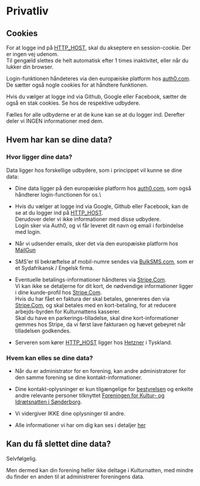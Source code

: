 # Privatliv




## Cookies
For at logge ind på [HTTP_HOST](https://HTTP_HOST), skal du akseptere en session-cookie. Der er ingen vej udenom.\
        Til gengæld slettes de helt automatisk efter 1 times inaktivitet, eller når du lukker din browser.

Login-funktionen håndeteres via den europæiske platform hos [auth0.com](https://auth0.com). De sætter også nogle cookies for at håndtere funktionen.

Hvis du vælger at logge ind via Github, Google eller Facebook, sætter de også en stak cookies. Se hos de respektive udbydere.

Fælles for alle udbyderne er at de kune kan se at du logger ind. Derefter deler vi INGEN informationer med dem.





## Hvem har kan se dine data?




### Hvor ligger dine data?
Data ligger hos forskellige udbydere, som i princippet vil kunne se dine data:

* Dine data ligger på den europæiske platform hos [auth0.com](https://auth0.com), som også håndterer login-functionen for os.\

* Hvis du vælger at logge ind via Google, Github eller Facebook, kan de se at du logger ind på [HTTP_HOST](https://HTTP_HOST).\
        Derudover deler vi ikke informationer med disse udbydere.\
        Login sker via Auth0, og vi får leveret dit navn og email i forbindelse med login.

* Når vi udsender emails, sker det via den europæiske platform hos [MailGun](https://mailgin.com)

* SMS'er til bekræftelse af mobil-numre sendes via [BulkSMS.com](https://bulksms.com), som er et Sydafrikansk / Engelsk firma.

* Eventuelle betalings-informationer håndteres via [Stripe.Com](https://stripe.com).\
        Vi kan ikke se detaljerne for dit kort, de nødvendige informationer ligger i dine kunde-profil hos [Stripe.Com](https://stripe.com).\
        Hvis du har fået en faktura der skal betales, genereres den via [Stripe.Com](https://stripe.com), og skal betales med en kort-betaling, for at reducere arbejds-byrden for Kulturnattens kasserer.\
        Skal du have en parkerings-tilladelse, skal dine kort-informationer gemmes hos Stripe, da vi først lave fakturaen og hævet gebeyret når  tilladelsen godkendes.

* Serveren som kører [HTTP_HOST](https://HTTP_HOST) ligger hos [Hetzner](https://hetzner.cloud) i Tyskland.





### Hvem kan elles se dine data?

* Når du er administrator for en forening, kan andre administratorer for den samme forening se dine kontakt-informationer.

* Dine kontakt-oplysninger er kun tilgængelige for [bestyrelsen](https://kulturnatten6400.dk/bestyrelsen/)
og enkelte andre relevante personer tilknyttet [Foreningen for Kultur- og Idrætsnatten i Sønderborg](https://kulturnatten6400.dk/bestyrelsen/).

* Vi vidergiver IKKE dine oplysninger til andre.

* Alle informationer vi har om dig kan ses i detaljer [her](/dine-data)





## Kan du få slettet dine data?
Selvfølgelig.

Men dermed kan din forening heller ikke deltage i Kulturnatten, med mindre du finder en anden til at administrerer foreningens data.
